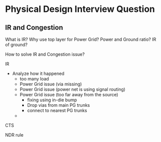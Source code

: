 # Physical Design Interview Question

## IR and Congestion

What is IR? Why use top layer for Power Grid? Power and Ground ratio? IR of ground?

How to solve IR and Congestion issue?

IR

- Analyze how it happened
  - too many load
  - Power Grid issue (via missing)
  - Power Grid issue (power net is using signal routing)
  - Power Grid issue (too far away from the source)
    - fixing using in-die bump
    - Drop vias from main PG trunks
    - connect to nearest PG trunks
  - 

CTS



NDR rule
